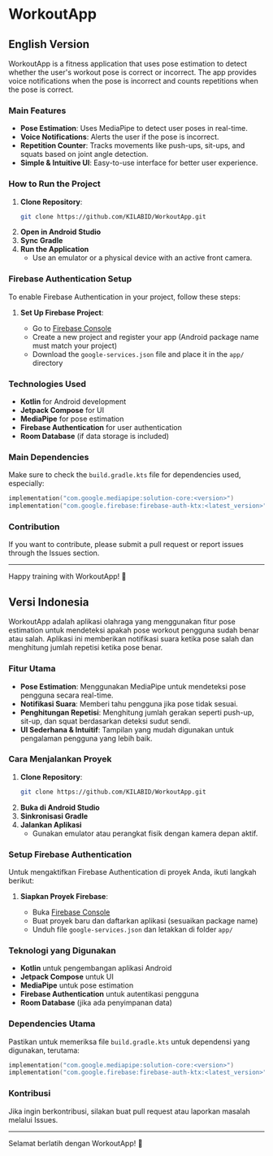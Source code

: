 # WorkoutApp

## English Version

WorkoutApp is a fitness application that uses pose estimation to detect whether the user's workout pose is correct or incorrect. The app provides voice notifications when the pose is incorrect and counts repetitions when the pose is correct.

### Main Features

- **Pose Estimation**: Uses MediaPipe to detect user poses in real-time.
- **Voice Notifications**: Alerts the user if the pose is incorrect.
- **Repetition Counter**: Tracks movements like push-ups, sit-ups, and squats based on joint angle detection.
- **Simple & Intuitive UI**: Easy-to-use interface for better user experience.

### How to Run the Project

1. **Clone Repository**:
   ```sh
   git clone https://github.com/KILABID/WorkoutApp.git
   ```
2. **Open in Android Studio**
3. **Sync Gradle**
4. **Run the Application**
   - Use an emulator or a physical device with an active front camera.

### Firebase Authentication Setup

To enable Firebase Authentication in your project, follow these steps:

1. **Set Up Firebase Project**:

   - Go to [Firebase Console](https://console.firebase.google.com/)
   - Create a new project and register your app (Android package name must match your project)
   - Download the `google-services.json` file and place it in the `app/` directory

### Technologies Used

- **Kotlin** for Android development
- **Jetpack Compose** for UI
- **MediaPipe** for pose estimation
- **Firebase Authentication** for user authentication
- **Room Database** (if data storage is included)

### Main Dependencies

Make sure to check the `build.gradle.kts` file for dependencies used, especially:

```kotlin
implementation("com.google.mediapipe:solution-core:<version>")
implementation("com.google.firebase:firebase-auth-ktx:<latest_version>")
```

### Contribution

If you want to contribute, please submit a pull request or report issues through the Issues section.


---

Happy training with WorkoutApp! 💪

## Versi Indonesia

WorkoutApp adalah aplikasi olahraga yang menggunakan fitur pose estimation untuk mendeteksi apakah pose workout pengguna sudah benar atau salah. Aplikasi ini memberikan notifikasi suara ketika pose salah dan menghitung jumlah repetisi ketika pose benar.

### Fitur Utama

- **Pose Estimation**: Menggunakan MediaPipe untuk mendeteksi pose pengguna secara real-time.
- **Notifikasi Suara**: Memberi tahu pengguna jika pose tidak sesuai.
- **Penghitungan Repetisi**: Menghitung jumlah gerakan seperti push-up, sit-up, dan squat berdasarkan deteksi sudut sendi.
- **UI Sederhana & Intuitif**: Tampilan yang mudah digunakan untuk pengalaman pengguna yang lebih baik.

### Cara Menjalankan Proyek

1. **Clone Repository**:
   ```sh
   git clone https://github.com/KILABID/WorkoutApp.git
   ```
2. **Buka di Android Studio**
3. **Sinkronisasi Gradle**
4. **Jalankan Aplikasi**
   - Gunakan emulator atau perangkat fisik dengan kamera depan aktif.

### Setup Firebase Authentication

Untuk mengaktifkan Firebase Authentication di proyek Anda, ikuti langkah berikut:

1. **Siapkan Proyek Firebase**:

   - Buka [Firebase Console](https://console.firebase.google.com/)
   - Buat proyek baru dan daftarkan aplikasi (sesuaikan package name)
   - Unduh file `google-services.json` dan letakkan di folder `app/`

### Teknologi yang Digunakan

- **Kotlin** untuk pengembangan aplikasi Android
- **Jetpack Compose** untuk UI
- **MediaPipe** untuk pose estimation
- **Firebase Authentication** untuk autentikasi pengguna
- **Room Database** (jika ada penyimpanan data)

### Dependencies Utama

Pastikan untuk memeriksa file `build.gradle.kts` untuk dependensi yang digunakan, terutama:

```kotlin
implementation("com.google.mediapipe:solution-core:<version>")
implementation("com.google.firebase:firebase-auth-ktx:<latest_version>")
```

### Kontribusi

Jika ingin berkontribusi, silakan buat pull request atau laporkan masalah melalui Issues.

---

Selamat berlatih dengan WorkoutApp! 💪

